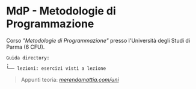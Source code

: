 # MdP - Metodologie di Programmazione
Corso _"Metodologie di Programmazione"_ presso l'Università degli Studi di Parma (6 CFU).  
```
Guida directory:
.
└── lezioni: esercizi visti a lezione
```

> Appunti teoria: _[merendamattia.com/uni](https://www.merendamattia.com/uni.html)_
